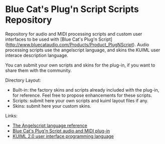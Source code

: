 Blue Cat's Plug'n Script Scripts Repository
===========

Repository for audio and MIDI processing scripts and custom user interfaces to be used with [Blue Cat's Plug'n Script] (http://www.bluecataudio.com/Products/Product_PlugNScript). Audio processing scripts use the angelscript language, and skins the KUIML user interace description language.

You can submit your own scripts and skins for the plug-in, if you want to share them with the community.

Directory Layout:
- Built-in: the factory skins and scripts already included with the plug-in, for reference. Feel free to propose enhancements for these scripts.
- Scripts: submit here your own scripts and kuiml layout files if any.
- Skins: submit here your custom skins.

Links:
- [The Angelscript language reference](http://www.angelcode.com/angelscript/sdk/docs/manual/doc_script.html) 
- [Blue Cat's Plug'n Script audio and MIDI plug-in](http://www.bluecataudio.com/Products/Product_PlugNScript/)
- [KUIML 2.0 user interface programming language](http://www.bluecataudio.com/Vault/Skins/KUIML/)
